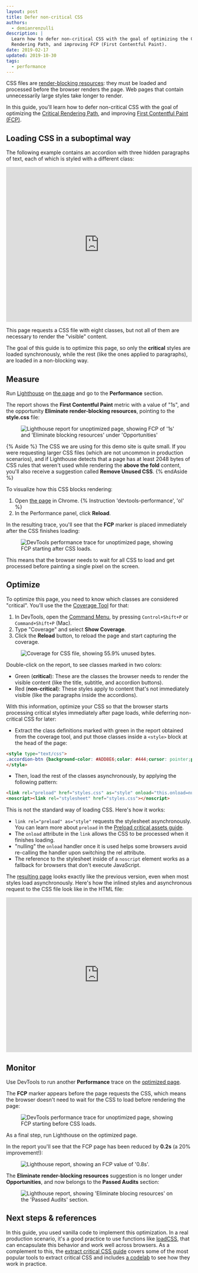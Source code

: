 ```yaml
---
layout: post
title: Defer non-critical CSS
authors:
  - demianrenzulli
description: |
  Learn how to defer non-critical CSS with the goal of optimizing the Critical
  Rendering Path, and improving FCP (First Contentful Paint).
date: 2019-02-17
updated: 2019-10-30
tags:
  - performance
---
```


CSS files are [render-blocking resources](https://developers.google.com/web/tools/lighthouse/audits/blocking-resources):
they must be loaded and processed before the browser renders the page. Web pages that contain unnecessarily large styles
take longer to render.

In this guide, you'll learn how to defer non-critical CSS with the goal of optimizing the [Critical Rendering Path](https://developers.google.com/web/fundamentals/performance/critical-rendering-path/), and improving [First Contentful Paint (FCP)](/first-contentful-paint).

## Loading CSS in a suboptimal way

The following example contains an accordion with three hidden paragraphs of text, each of which is styled with a different class:

<div class="glitch-embed-wrap" style="height: 420px; width: 100%;">
  <iframe
    allow="geolocation; microphone; camera; midi; encrypted-media"
    src="https://glitch.com/embed/#!/embed/defer-css-unoptimized?path=index.html&previewSize=100&attributionHidden=true"
    alt="defer-css-unoptimized on Glitch"
    style="height: 100%; width: 100%; border: 0;">
  </iframe>
</div>

This page requests a CSS file with eight classes, but not all of them are
necessary to render the "visible" content.

The goal of this guide is to optimize this page, so only the **critical** styles
are loaded synchronously, while the rest (like the ones applied to paragraphs),
are loaded in a non-blocking way.

## Measure

Run [Lighthouse](/discover-performance-opportunities-with-lighthouse/#run-lighthouse-from-chrome-devtools) on [the page](https://defer-css-unoptimized.glitch.me/) and go to the **Performance** section.

The report shows the **First Contentful Paint** metric with a value of "1s", and
the opportunity **Eliminate render-blocking resources**, pointing to the
**style.css** file:

<figure class="w-figure">
  <img src="./lighthouse-unoptimized.png"
       alt="Lighthouse report for unoptimized page, showing FCP of '1s' and 'Eliminate blocking resources' under 'Opportunities'" class="screenshot">
</figure>

{% Aside %}
The CSS we are using for this demo site is quite small. If you were requesting
larger CSS files (which are not uncommon in production scenarios), and if
Lighthouse detects that a page has at least 2048&nbsp;bytes of CSS rules that
weren't used while rendering the **above the fold** content, you'll
also receive a suggestion called **Remove Unused CSS**.
{% endAside %}

To visualize how this CSS blocks rendering:

1. Open [the page](https://defer-css-unoptimized.glitch.me/) in Chrome.
{% Instruction 'devtools-performance', 'ol' %}
1. In the Performance panel, click **Reload**.

In the resulting trace, you'll see that the **FCP** marker is placed immediately
after the CSS finishes loading:

<figure>
  <img src="./cdt-perf-unoptimized.png"
       alt="DevTools performance trace for unoptimized page, showing FCP starting after CSS loads." class="w-screenshot">
</figure>

This means that the browser needs to wait for all CSS to load and get processed
before painting a single pixel on the screen.

## Optimize

To optimize this page, you need to know which classes are considered "critical".
You'll use the the [Coverage Tool](https://developers.google.com/web/updates/2017/04/devtools-release-notes#coverage) for that:

1. In DevTools, open the [Command Menu](https://developers.google.com/web/tools/chrome-devtools/command-menu), by pressing `Control+Shift+P` or `Command+Shift+P` (Mac).
1. Type "Coverage" and select **Show Coverage**.
1. Click the **Reload** button, to reload the page and start capturing the
   coverage.

<figure class="w-figure">
  <img class="w-screenshot"
       src="./coverage-unoptimized.png"
       alt="Coverage for CSS file, showing 55.9% unused bytes.">
</figure>


Double-click on the report, to see classes marked in two colors:

* Green (**critical**): These are the classes the browser needs to render the
  visible content (like the title, subtitle, and accordion buttons).
* Red (**non-critical**): These styles apply to content that's not immediately
  visible (like the paragraphs inside the accordions).

With this information, optimize your CSS so that the browser starts processing
critical styles immediately after page loads, while deferring non-critical CSS
for later:

* Extract the class definitions marked with green in the report obtained from
  the coverage tool, and put those classes inside a `<style>` block at the head
  of the page:

```html
<style type="text/css">
.accordion-btn {background-color: #ADD8E6;color: #444;cursor: pointer;padding: 18px;width: 100%;border: none;text-align: left;outline: none;font-size: 15px;transition: 0.4s;}.container {padding: 0 18px;display: none;background-color: white;overflow: hidden;}h1 {word-spacing: 5px;color: blue;font-weight: bold;text-align: center;}
</style>
```

* Then, load the rest of the classes asynchronously, by applying the following pattern:

```html
<link rel="preload" href="styles.css" as="style" onload="this.onload=null;this.rel='stylesheet'">
<noscript><link rel="stylesheet" href="styles.css"></noscript>
```

This is not the standard way of loading CSS. Here's how it works:

* `link rel="preload" as="style"` requests the stylesheet asynchronously. You can learn more about `preload` in the [Preload critical assets guide](/preload-critical-assets).
* The `onload` attribute in the `link` allows the CSS to be processed when it finishes loading.
* "nulling" the `onload` handler once it is used helps some browsers avoid re-calling the handler upon switching the rel attribute.
* The reference to the stylesheet inside of a `noscript` element works as a fallback for browsers that don't execute JavaScript.

The [resulting page](https://defer-css-optimized.glitch.me/) looks exactly like the previous version, even when most styles load asynchronously. Here's how the inlined styles and asynchronous request to the CSS file look like in the HTML file:

<!-- Copy and Paste Me -->
<div class="glitch-embed-wrap" style="height: 420px; width: 100%;">
  <iframe
    allow="geolocation; microphone; camera; midi; encrypted-media"
    src="https://glitch.com/embed/#!/embed/defer-css-optimized?path=index.html&previewSize=0&attributionHidden=true"
    alt="defer-css-optimized on Glitch"
    style="height: 100%; width: 100%; border: 0;">
  </iframe>
</div>

## Monitor

Use DevTools to run another **Performance** trace on the [optimized
page](https://defer-css-optimized.glitch.me/).

The **FCP** marker appears before the page requests the CSS, which means the
browser doesn't need to wait for the CSS to load before rendering the page:

<figure class="w-figure">
  <img src="./cdt-perf-optimized.png"
       alt="DevTools performance trace for unoptimized page, showing FCP starting before CSS loads." class="w-screenshot">
</figure>

As a final step, run Lighthouse on the optimized page.

In the report you'll see that the FCP page has been reduced by **0.2s** (a 20%
improvement!):

<figure class="w-figure">
  <img src="./lighthouse-metrics-optimized.png"
       alt="Lighthouse report, showing an FCP value of '0.8s'."
       class="w-screenshot">
</figure>

The **Eliminate render-blocking resources** suggestion is no longer under
**Opportunities**, and now belongs to the **Passed Audits** section:

<figure class="w-figure">
  <img src="./lighthouse-opportunities-optimized.png"
       alt="Lighthouse report, showing 'Eliminate blocing resources' on the 'Passed Audits' section." class="w-screenshot">
</figure>

## Next steps & references

In this guide, you used vanilla code to implement this optimization. In a real
production scenario, it's a good practice to use functions like
[loadCSS](https://github.com/filamentgroup/loadCSS/blob/master/README.md), that
can encapsulate this behavior and work well across browsers. As a complement to
this, the [extract critical CSS guide](/extract-critical-css/)
covers some of the most popular tools to extract critical CSS and includes
[a codelab](/codelab-extract-and-inline-critical-css/) to see how
they work in practice.
